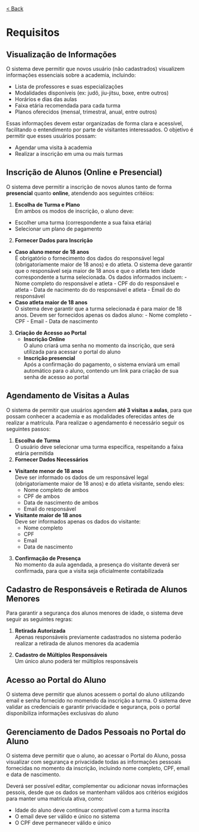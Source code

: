 [< Back](../)

# Requisitos

## Visualização de Informações
O sistema deve permitir que novos usuário (não cadastrados) visualizem informações essenciais sobre a academia, incluindo:
- Lista de professores e suas especializações
- Modalidades disponíveis (ex: judô, jiu-jitsu, boxe, entre outros)
- Horários e dias das aulas
- Faixa etária recomendada para cada turma
- Planos oferecidos (mensal, trimestral, anual, entre outros)

Essas informações devem estar organizadas de forma clara e acessível, facilitando o entendimento por parte de visitantes interessados. O objetivo é permitir que esses usuários possam:
- Agendar uma visita à academia
- Realizar a inscrição em uma ou mais turmas

## Inscrição de Alunos (Online e Presencial)
O sistema deve permitir a inscrição de novos alunos tanto de forma **presencial** quanto **online**, atendendo aos seguintes critéios:

1. **Escolha de Turma e Plano**  
Em ambos os modos de inscrição, o aluno deve:
- Escolher uma turma (correspondente a sua faixa etária)
- Selecionar um plano de pagamento

2. **Fornecer Dados para Inscrição**
- **Caso aluno menor de 18 anos**  
    É obrigatório o fornecimento dos dados do responsável legal (obrigatoriamente maior de 18 anos) e do atleta. O sistema deve garantir que o responsável seja maior de 18 anos e que o atleta tem idade correspondente a turma selecionada. Os dados informados incluem:
        - Nome completo do responsável e atleta
        - CPF do do responsável e atleta
        - Data de nacimento do do responsável e atleta
        - Email do do responsável
- **Caso atleta maior de 18 anos**  
    O sistema deve garantir que a turma selecionada é para maior de 18 anos. Devem ser fornecidos apenas os dados aluno:
        - Nome completo
        - CPF
        - Email
        - Data de nascimento

3. **Criação de Acesso ao Portal**
    - **Inscrição Online**  
    O aluno criará uma senha no momento da inscrição, que será utilizada para acessar o portal do aluno
    - **Inscrição presencial**  
    Após a confirmação do pagamento, o sistema enviará um email automático para o aluno, contendo um link para criação de sua senha de acesso ao portal

## Agendamento de Visitas a Aulas
O sistema de permitir que usuários agendem **até 3 visitas a aulas**, para que possam conhecer a academia e as modalidades oferecidas antes de realizar a matrícula. Para realizae o agendamento é necessário seguir os seguintes passos:

1. **Escolha de Turma**  
O usuário deve selecionar uma turma específica, respeitando a faixa etária permitida
2. **Fornecer Dados Necessários**
- **Visitante menor de 18 anos**  
Deve ser informado os dados de um responsável legal (obrigatoriamente maior de 18 anos) e do atleta visitante, sendo eles:
    - Nome completo de ambos
    - CPF de ambos
    - Data de nascimento de ambos
    - Email do responsável
- **Visitante maior de 18 anos**  
Deve ser informados apenas os dados do visitante:
    - Nome completo
    - CPF
    - Email
    - Data de nascimento
3. **Confirmação de Presença**  
No momento da aula agendada, a presença do visitante deverá ser confirmada, para que a visita seja oficialmente contabilizada

## Cadastro de Responsáveis e Retirada de Alunos Menores
Para garantir a segurança dos alunos menores de idade, o sistema deve seguir as seguintes regras:

1. **Retirada Autorizada**  
Apenas responsáveis previamente cadastrados no sistema poderão realizar a retirada de alunos menores da academia

2. **Cadastro de Múltiplos Responsáveis**  
Um único aluno poderá ter múltiplos responsáveis

## Acesso ao Portal do Aluno
O sistema deve permitir que alunos acessem o portal do aluno utilizando email e senha fornecido no momendo da inscrição a turma. O sistema deve validar as credenciais e garantir privacidade e segurança, pois o portal disponibiliza informações exclusivas do aluno

## Gerenciamento de Dados Pessoais no Portal do Aluno
O sistema deve permitir que o aluno, ao acessar o Portal do Aluno, possa visualizar com segurança e privacidade todas as informações pessoais fornecidas no momento da inscrição, incluindo nome completo, CPF, email e data de nascimento.

Deverá ser possível editar, complementar ou adicionar novas informações pessois, desde que os dados se mantenham válidos aos critérios exigidos para manter uma matrícula ativa, como:
- Idade do aluno deve continuar compatível com a turma inscrita
- O email deve ser válido e único no sistema
- O CPF deve permanecer válido e único